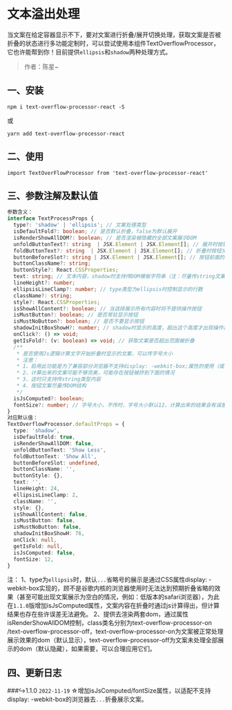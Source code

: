 # 文本溢出处理

当文案在给定容器显示不下，要对文案进行折叠/展开切换处理，获取文案是否被折叠的状态进行多功能定制时，可以尝试使用本组件TextOverflowProcessor，它也许能帮到你！目前提供`ellipsis`和`shadow`两种处理方式。

> 作者：陈星~

## 一、安装

```shell
npm i text-overflow-processor-react -S
```

或

```shell
yarn add text-overflow-processor-react
```

## 二、使用

```react
import TextOverFlowProcessor from 'text-overflow-processor-react'
```

## 三、参数注解及默认值

```typescript
参数含义：
interface TextProcessProps {
  type?: 'shadow' | 'ellipsis'; // 文案处理类型
  isDefaultFold?: boolean; // 是否默认折叠，false为默认展开
  isRenderShowAllDOM?: boolean; // 是否渲染被隐藏的全部文案展示DOM
  unfoldButtonText?: string  | JSX.Element | JSX.Element[]; // 展开时按钮文案
  foldButtonText?: string  | JSX.Element | JSX.Element[]; // 折叠时按钮文案
  buttonBeforeSlot?: string | JSX.Element | JSX.Element[]; // 按钮前面的空格可以传''空去除
  buttonClassName?: string;
  buttonStyle?: React.CSSProperties;
  text: string; // 文本内容，shadow时支持传DOM模板字符串（注：尽量传string文案）
  lineHeight?: number;
  ellipsisLineClamp?: number; // type类型为ellipsis时控制显示的行数
  className?: string;
  style?: React.CSSProperties;
  isShowAllContent?: boolean; // 当选择展示所有内容时将不提供操作按钮
  isMustButton?: boolean; // 是否常驻显示按钮
  isMustNoButton?: boolean; // 是否不要显示按钮
  shadowInitBoxShowH?: number; // shadow时显示的高度，超出这个高度才出现操作按钮
  onClick?: () => void;
  getIsFold?: (v: boolean) => void; // 获取文案是否超出范围被折叠
  /**
   * 是否使用Js逻辑计算文字开始折叠时显示的文案，可以传字号大小
   * 注意：
   * 1、启用此功能是为了兼容部分浏览器不支持display: -webkit-box;属性的使用（或出现异常）
   * 2、计算出来的文案可能不够完美，可能存在按钮被挤到下面的情况
   * 3、这时只支持传string类型内容
   * 4、按钮文案尽量传DOM结构
   */
  isJsComputed?: boolean;
  fontSize?: number; // 字号大小，不传时，字号大小默认12，计算出来的结果会有误差
}
对应默认值：
TextOverflowProcessor.defaultProps = {
  type: 'shadow',
  isDefaultFold: true,
  isRenderShowAllDOM: false,
  unfoldButtonText: 'Show Less',
  foldButtonText: 'Show All',
  buttonBeforeSlot: undefined,
  buttonClassName: '',
  buttonStyle: {},
  text: '',
  lineHeight: 24,
  ellipsisLineClamp: 2,
  className: '',
  style: {},
  isShowAllContent: false,
  isMustButton: false,
  isMustNoButton: false,
  shadowInitBoxShowH: 76,
  onClick: null,
  getIsFold: null,
  isJsComputed: false,
  fontSize: 12,
}
```

注：
1、type为`ellipsis`时，默认`...`省略号的展示是通过CSS属性display: -webkit-box实现的，顾不是谷歌内核的浏览器使用时无法达到预期折叠省略的效果（甚至可能出现文案展示为空白的情况，例如：低版本的safari浏览器），为此在`1.1.0`版增加isJsComputed属性，文案内容在折叠时通过js计算得出，但计算结果也存在些许误差无法避免。
2、提供去渲染两套dom，通过属性isRenderShowAllDOM控制，class类名分别为text-overflow-processor-on /text-overflow-processor-off，text-overflow-processor-on为文案被正常处理展示效果的dom（默认显示），text-overflow-processor-off为文案未处理全部展示的dom（默认隐藏），如果需要，可以合理应用它们。

## 四、更新日志

###↪1.1.0
`2022-11-19`
☆增加isJsComputed/fontSize属性，以适配不支持display: -webkit-box的浏览器去`...`折叠展示文案。

